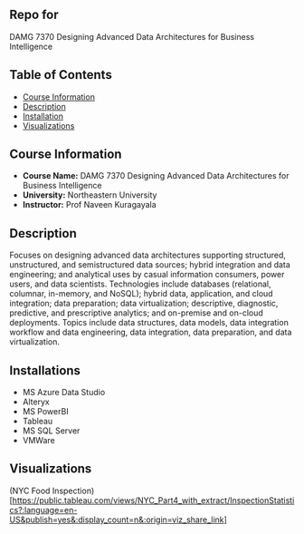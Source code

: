 ## Repo for 
DAMG 7370 Designing Advanced Data Architectures for Business Intelligence

## Table of Contents

- [Course Information](#course-information)
- [Description](#description)
- [Installation](#installations)
- [Visualizations](#Visualizations)

## Course Information

- **Course Name:** DAMG 7370 Designing Advanced Data Architectures for Business Intelligence
- **University:** Northeastern University
- **Instructor:** Prof Naveen Kuragayala

## Description

Focuses on designing advanced data architectures supporting structured, unstructured, and semistructured data sources; hybrid integration and data engineering; and analytical uses by casual information consumers, power users, and data scientists. Technologies include databases (relational, columnar, in-memory, and NoSQL); hybrid data, application, and cloud integration; data preparation; data virtualization; descriptive, diagnostic, predictive, and prescriptive analytics; and on-premise and on-cloud deployments. Topics include data structures, data models, data integration workflow and data engineering, data integration, data preparation, and data virtualization.

## Installations

- MS Azure Data Studio
- Alteryx
- MS PowerBI
- Tableau
- MS SQL Server
- VMWare

## Visualizations
(NYC Food Inspection)[https://public.tableau.com/views/NYC_Part4_with_extract/InspectionStatistics?:language=en-US&publish=yes&:display_count=n&:origin=viz_share_link]



